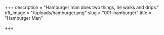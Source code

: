 +++
description = "Hamburger man does two things, he walks and drips."
nft_image = "/uploads/hamburger.png"
slug = "001-hamburger"
title = "Hamburger Man"

+++
